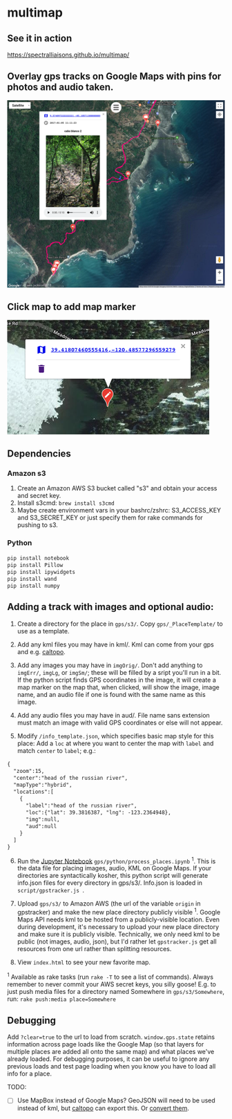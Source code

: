 # multimap

## See it in action
https://spectralliaisons.github.io/multimap/

## Overlay gps tracks on Google Maps with pins for photos and audio taken.
![an image examplar](./rsc/screenshot1.png)

## Click map to add map marker
![an image examplar](./rsc/screenshot2.png)

## Dependencies

### Amazon s3
1. Create an Amazon AWS S3 bucket called "s3" and obtain your access and secret key.
2. Install s3cmd: `brew install s3cmd`
3. Maybe create environment vars in your bashrc/zshrc: S3_ACCESS_KEY and S3_SECRET_KEY or just specify them for rake commands for pushing to s3.

### Python
```
pip install notebook
pip install Pillow
pip install ipywidgets
pip install wand
pip install numpy
```

## Adding a track with images and optional audio:

1. Create a directory for the place in `gps/s3/`. Copy `gps/_PlaceTemplate/` to use as a template.

2. Add any kml files you may have in kml/. Kml can come from your gps and e.g. [caltopo](https://caltopo.com/m/A912).

3. Add any images you may have in `imgOrig/`. Don't add anything to `imgErr/`, `imgLg`, or `imgSm/`; these will be filled by a sript you'll run in a bit. If the python script finds GPS coordinates in the image, it will create a map marker on the map that, when clicked, will show the image, image name, and an audio file if one is found with the same name as this image.

4. Add any audio files you may have in aud/. File name sans extension must match an image with valid GPS coordinates or else will not appear.

5. Modify `/info_template.json`, which specifies basic map style for this place: Add a `loc` at where you want to center the map with `label` and match `center` to `label`; e.g.:

```
{
  "zoom":15,
  "center":"head of the russian river",
  "mapType":"hybrid",
  "locations":[
    {
      "label":"head of the russian river",
      "loc":{"lat": 39.3816387, "lng": -123.2364948},
      "img":null,
      "aud":null
    }
  ]
}
```

6. Run the [Jupyter Notebook](http://jupyter.org/install.html) `gps/python/process_places.ipynb` <sup>1</sup>. This is the data file for placing images, audio, KML on Google Maps. If your directories are syntactically kosher, this python script will generate info.json files for every directory in gps/s3/. Info.json is loaded in  `script/gpstracker.js `. 

7. Upload `gps/s3/` to Amazon AWS (the url of the variable `origin` in gpstracker) and make the new place directory publicly visible <sup>1</sup>.
Google Maps API needs kml to be hosted from a publicly-visible location. Even during development, it's necessary to upload your new place directory and make sure it is publicly visible. Technically, we only need kml to be public (not images, audio, json), but I'd rather let `gpstracker.js` get all resources from one url rather than splitting resources.

8. View `index.html` to see your new favorite map.

<sup>1</sup> Available as rake tasks (run ```rake -T``` to see a list of commands). Always remember to never commit your AWS secret keys, you silly goose! E.g. to just push media files for a directory named Somewhere in `gps/s3/Somewhere`, run: `rake push:media place=Somewhere`

## Debugging

Add `?clear=true` to the url to load from scratch. `window.gps.state` retains information across page loads like the Google Map (so that layers for multiple places are added all onto the same map) and what places we've already loaded. For debugging purposes, it can be useful to ignore any previous loads and test page loading when you know you have to load all info for a place.

TODO:
- [ ] Use MapBox instead of Google Maps? GeoJSON will need to be used instead of kml, but [caltopo](https://caltopo.com/m/A912) can export this. Or [convert them](https://mapbox.github.io/togeojson/).
